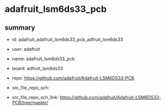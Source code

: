 # adafruit_lsm6ds33_pcb
 
## summary 
* id: adafruit_adafruit_lsm6ds33_pcb_adfruit_lsm6ds33
* user: adafruit
* name: adafruit_lsm6ds33_pcb
* board: adfruit_lsm6ds33
* repo: https://github.com/adafruit/Adafruit-LSM6DS33-PCB



* src_file_repo_sch: 
* src_file_repo_sch_link: https://github.com/adafruit/Adafruit-LSM6DS33-PCB/tree/master/




